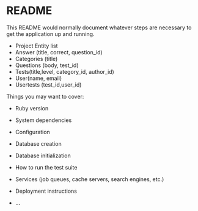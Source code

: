 # README

This README would normally document whatever steps are necessary to get the
application up and running.
* Project Entity list
* Answer (title, correct, question_id)
* Categories (title)
* Questions (body, test_id)
* Tests(title,level, category_id, author_id)
* User(name, email)
* Usertests (test_id,user_id)


Things you may want to cover:

* Ruby version

* System dependencies

* Configuration

* Database creation

* Database initialization

* How to run the test suite

* Services (job queues, cache servers, search engines, etc.)

* Deployment instructions

* ...
